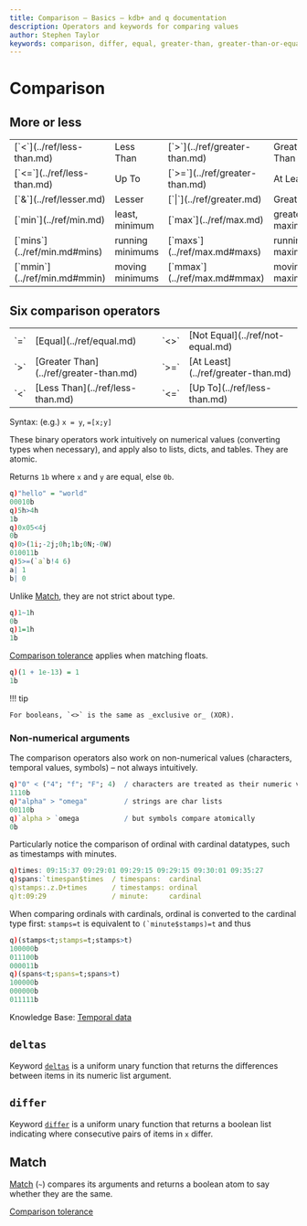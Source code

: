 ```yaml
---
title: Comparison – Basics – kdb+ and q documentation
description: Operators and keywords for comparing values
author: Stephen Taylor
keywords: comparison, differ, equal, greater-than, greater-than-or-equal, kdb+, less-than, less-than-or-equal, match, not-equal, operators, q
---
```

# Comparison






## More or less

<table class="kx-compact" markdown="1">
<tr><td>[`<`](../ref/less-than.md)   </td><td> Less Than        </td><td> [`>`](../ref/greater-than.md)  </td><td> Greater Than</td></tr>
<tr><td>[`<=`](../ref/less-than.md)  </td><td> Up To            </td><td> [`>=`](../ref/greater-than.md) </td><td> At Least</td></tr>
<tr><td>[`&`](../ref/lesser.md)      </td><td> Lesser           </td><td> [`|`](../ref/greater.md)       </td><td> Greater</td></tr>
<tr><td>[`min`](../ref/min.md)       </td><td> least, minimum   </td><td> [`max`](../ref/max.md)         </td><td> greatest, maximum</td></tr>
<tr><td>[`mins`](../ref/min.md#mins) </td><td> running minimums </td><td> [`maxs`](../ref/max.md#maxs)   </td><td> running maximums</td></tr>
<tr><td>[`mmin`](../ref/min.md#mmin) </td><td> moving minimums  </td><td> [`mmax`](../ref/max.md#mmax)   </td><td> moving maximums</td></tr>
</table>


## Six comparison operators

<table class="kx-compact" markdown="1">
<tr><td>`=`</td><td>[Equal](../ref/equal.md)</td><td>`<>`</td><td>[Not Equal](../ref/not-equal.md)</td></tr>
<tr><td>`>`</td><td>[Greater Than](../ref/greater-than.md)</td><td>`>=`</td><td>[At Least](../ref/greater-than.md)</td></tr>
<tr><td>`<`</td><td>[Less Than](../ref/less-than.md)</td><td>`<=`</td><td>[Up To](../ref/less-than.md)</td></tr>
</table>

Syntax: (e.g.) `x = y`, `=[x;y]`

These binary operators work intuitively on numerical values (converting types when necessary), and apply also to lists, dicts, and tables.
They are atomic.

Returns `1b` where `x` and `y` are equal, else `0b`. 

```q
q)"hello" = "world"
00010b
q)5h>4h
1b
q)0x05<4j
0b
q)0>(1i;-2j;0h;1b;0N;-0W)
010011b
q)5>=(`a`b!4 6)
a| 1
b| 0
```

Unlike [Match](../ref/match.md), they are not strict about type.

```q
q)1~1h
0b
q)1=1h
1b
```

[Comparison tolerance](precision.md#comparison-tolerance) applies when matching floats.

```q
q)(1 + 1e-13) = 1
1b
```

!!! tip 

    For booleans, `<>` is the same as _exclusive or_ (XOR).


### Non-numerical arguments

The comparison operators also work on non-numerical values (characters, temporal values, symbols) – not always intuitively.

```q
q)"0" < ("4"; "f"; "F"; 4)  / characters are treated as their numeric value
1110b
q)"alpha" > "omega"         / strings are char lists
00110b
q)`alpha > `omega           / but symbols compare atomically
0b
```

Particularly notice the comparison of ordinal with cardinal datatypes, such as timestamps with minutes.

```q
q)times: 09:15:37 09:29:01 09:29:15 09:29:15 09:30:01 09:35:27
q)spans:`timespan$times  / timespans:  cardinal
q)stamps:.z.D+times      / timestamps: ordinal 
q)t:09:29                / minute:     cardinal
```

When comparing ordinals with cardinals, ordinal is converted to the cardinal type first: `stamps=t` is equivalent to ``(`minute$stamps)=t`` and thus 

```q
q)(stamps<t;stamps=t;stamps>t)
100000b
011100b
000011b
q)(spans<t;spans=t;spans>t)
100000b
000000b
011111b
```

<i class="far fa-hand-point-right"></i> Knowledge Base: [Temporal data](../kb/temporal-data.md#comparing-temporals)


## `deltas`

Keyword [`deltas`](../ref/deltas.md) is a uniform unary function that returns the differences between items in its numeric list argument.


## `differ` 

Keyword [`differ`](../ref/differ.md) is a uniform unary function that returns a boolean list indicating where consecutive pairs of items in `x` differ.


## Match

[Match](../ref/match.md) (`~`) compares its arguments and returns a boolean atom to say whether they are the same.


<i class="far fa-hand-point-right"></i> 
[Comparison tolerance](precision.md#comparison-tolerance)

